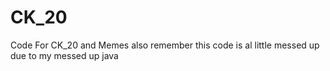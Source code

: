 # CK_20
Code For CK_20 and Memes
also remember this code is al little messed up due to my messed up java

